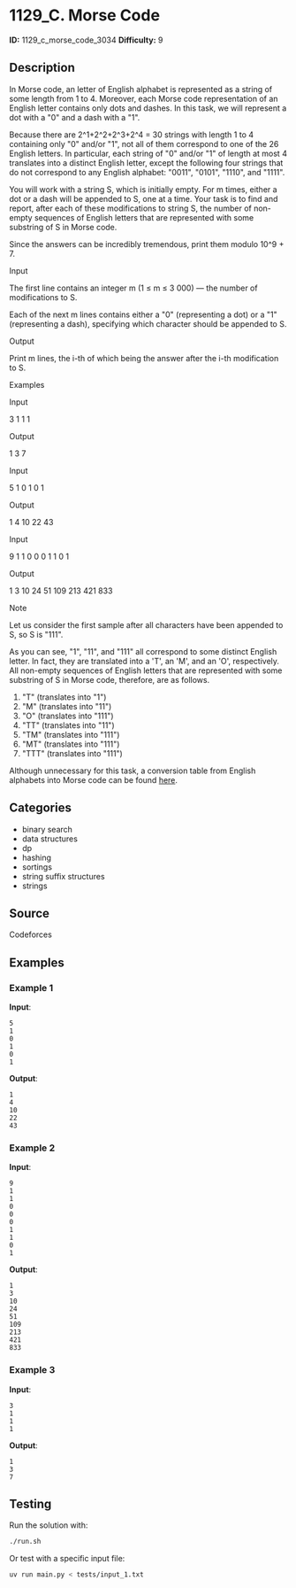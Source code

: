 # 1129_C. Morse Code

**ID:** 1129_c_morse_code_3034
**Difficulty:** 9

## Description

In Morse code, an letter of English alphabet is represented as a string of some length from 1 to 4. Moreover, each Morse code representation of an English letter contains only dots and dashes. In this task, we will represent a dot with a "0" and a dash with a "1".

Because there are 2^1+2^2+2^3+2^4 = 30 strings with length 1 to 4 containing only "0" and/or "1", not all of them correspond to one of the 26 English letters. In particular, each string of "0" and/or "1" of length at most 4 translates into a distinct English letter, except the following four strings that do not correspond to any English alphabet: "0011", "0101", "1110", and "1111".

You will work with a string S, which is initially empty. For m times, either a dot or a dash will be appended to S, one at a time. Your task is to find and report, after each of these modifications to string S, the number of non-empty sequences of English letters that are represented with some substring of S in Morse code.

Since the answers can be incredibly tremendous, print them modulo 10^9 + 7.

Input

The first line contains an integer m (1 ≤ m ≤ 3 000) — the number of modifications to S.

Each of the next m lines contains either a "0" (representing a dot) or a "1" (representing a dash), specifying which character should be appended to S.

Output

Print m lines, the i-th of which being the answer after the i-th modification to S.

Examples

Input

3
1
1
1


Output

1
3
7


Input

5
1
0
1
0
1


Output

1
4
10
22
43


Input

9
1
1
0
0
0
1
1
0
1


Output

1
3
10
24
51
109
213
421
833

Note

Let us consider the first sample after all characters have been appended to S, so S is "111".

As you can see, "1", "11", and "111" all correspond to some distinct English letter. In fact, they are translated into a 'T', an 'M', and an 'O', respectively. All non-empty sequences of English letters that are represented with some substring of S in Morse code, therefore, are as follows.

  1. "T" (translates into "1")
  2. "M" (translates into "11")
  3. "O" (translates into "111")
  4. "TT" (translates into "11")
  5. "TM" (translates into "111")
  6. "MT" (translates into "111")
  7. "TTT" (translates into "111")



Although unnecessary for this task, a conversion table from English alphabets into Morse code can be found [here](https://en.wikipedia.org/wiki/Morse_code).

## Categories

- binary search
- data structures
- dp
- hashing
- sortings
- string suffix structures
- strings

## Source

Codeforces

## Examples

### Example 1

**Input**:
```
5
1
0
1
0
1
```

**Output**:
```
1
4
10
22
43
```

### Example 2

**Input**:
```
9
1
1
0
0
0
1
1
0
1
```

**Output**:
```
1
3
10
24
51
109
213
421
833
```

### Example 3

**Input**:
```
3
1
1
1
```

**Output**:
```
1
3
7
```


## Testing

Run the solution with:

```bash
./run.sh
```

Or test with a specific input file:

```bash
uv run main.py < tests/input_1.txt
```
